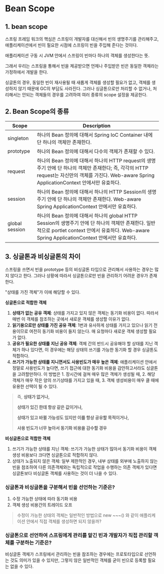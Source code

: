 # Bean Scope

## 1. bean scope

스프링 프레임 워크의 핵심은 스프링이 개발자를 대신해서 빈의 생명주기를 관리해주고, 애플리케이션에서 빈이 필요한 시점에 스프링이 빈을 주입해 준다는 것이다.

애플리케이션 구동 시 JVM 안에서 스프링이 빈마다 하나의 객체를 생성한다는 뜻.

그래서 우리는 스프링을 통해서 빈을 제공받으면 언제나 주입받은 빈은 동일한 객체라는 가정하에서 개발을 한다.

싱글톤의 경우, 동일한 빈이 재사용될 때 새롭게 객체를 생성할 필요가 없고, 객체를 생성하지 않기 때문에 GC의 부담도 사라진다. 그러나 싱글톤으로만 처리할 수 없거나, 처리해서는 안되는 객체들의 경우를 고려하여 여러 종류의 scope 설정을 제공한다.



## 2. Bean Scope의 종류

| Scope          | Description                                                  |
| -------------- | ------------------------------------------------------------ |
| singleton      | 하나의 Bean 정의에 대해서 Spring IoC Container 내에 단 하나의 객체만 존재한다. |
| prototype      | 하나의 Bean 정의에 대해서 다수의 객체가 존재할 수 있다.      |
| request        | 하나의 Bean 정의에 대해서 하나의 HTTP request의 생명주기 안에 단 하나의 객체만 존재한다; 즉, 각각의 HTTP request는 자신만의 객체를 가진다. Web-aware Spring ApplicationContext 안에서만 유효하다. |
| session        | 하나의 Bean 정의에 대해서 하나의 HTTP Session의 생명주기 안에 단 하나의 객체만 존재한다. Web-aware Spring ApplicationContext 안에서만 유효하다. |
| global session | 하나의 Bean 정의에 대해서 하나의 global HTTP Session의 생명주기 안에 단 하나의 객체만 존재한다. 일반적으로 portlet context 안에서 유효하다. Web-aware Spring ApplicationContext 안에서만 유효하다. |



## 3. 싱글톤과 비싱글톤의 차이

스프링을 쓰면서 빈을 prototype 등의 비싱글톤 타입으로 관리해서 사용하는 경우는 많지 않다고 한다. 그러나 상황에 따라서 싱글톤으로만 빈을 관리하기 어려운 경우가 존재한다.

"상태를 가진 객체"가 이에 해당할 수 있다.



**싱글톤으로 적합한 객체**

1. **상태가 없는 공유 객체**: 상태를 가지고 있지 않은 객체는 동기화 비용이 없다. 따라서 매번 이 객체를 참조하는 곳에서 새로운 객체를 생성할 이유가 없다.
2. **읽기용으로만 상태를 가진 공유 객체**: 1번과 유사하게 상태를 가지고 있으나 읽기 전용이므로 여전히 동기화 비용이 들지 않는다. 매 요청마다 새로운 객체 생성할 필요가 없다.
3. **공유가 필요한 상태를 지닌 공유 객체**: 객체 간의 반드시 공유해야 할 상태를 지닌 객체가 하나 있다면,  이 경우에는 해당 상태의 쓰기를 가능한 동기화 할 경우 싱글톤도 적합하다.
4. **쓰기가 가능한 상태를 지니면서도 사용빈도가 매우 높은 객체**: 애플리케이션 안에서 정말로 사용빈도가 높다면, 쓰기 접근에 대한 동기화 비용을 감안하고서라도 싱글톤을 고려할만하다. 이 방법은 1. 장시간에 걸쳐 매우 많은 객체가 생성될 때, 2. 해당 객체가 매우 작은 양의 쓰기상태를 가지고 있을 때, 3. 객체 생성비용이 매우 클 때에 유용한 선택이 될 수 있다.

> 즉, **상태가 없거나,**
>
> **상태가 있긴 한데 항상 같은 값이거나,**
>
> **상태가 있고 바뀔 가능성도 있지만 이를 항상 공유할 목적이거나,**
>
> **사용 빈도가 너무 높아서 동기화 비용을 감수할 경우**



**비싱글톤으로 적합한 객체**

1. 쓰기가 가능한 상태를 지닌 객체: 쓰기가 가능한 상태가 많아서 동기화 비용이 객체 생성 비용보다 크다면 싱글톤으로 적합하지 않다.
2. 상태가 노출되지 않은 객체: 일부 제한적인 경우, 내부 상태를 외부에 노출하지 않는 빈을 참조하여 다른 의존객체와는 독립적으로 작업을 수행하는 의존 객체가 있다면 싱글톤보다 비싱글톤 객체를 사용하는 것이 더 나을 수 있다.



### 싱글톤과 비싱글톤을 구분해서 빈을 선언하는 기준은?

1. 수정 가능한 상태에 따라 동기화 비용
2. 객체 생성 비용간의 트레이드 오프



> 수정이 가능한 상태의 객체는 일반적인 방법으로 new ~~~() 와 같이 애플리케이션 안에서 직접 객체를 생성하면 되지 않을까?

### 싱글톤으로 선언하여 스프링에게 관리를 맡긴 빈과 개발자가 직접 관리할 객체를 구분하는 기준은?

비싱글톤 객체가 스프링에서 관리하는 빈을 참조하는 경우에는 프로토타입으로 선언하는 것도 의미가 있을 수 있지만, 그렇지 않은 일반적인 객체를 굳이 빈으로 등록할 필요는 없을 수 있다.